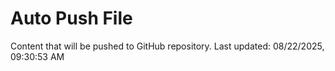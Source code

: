 # Auto Push File

Content that will be pushed to GitHub repository.
Last updated: 08/22/2025, 09:30:53 AM